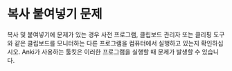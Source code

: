 # 복사 붙여넣기 문제

복사 및 붙여넣기에 문제가 있는 경우 사전 프로그램, 클립보드 관리자 또는 클리핑 도구와 같은 클립보드를 모니터하는 다른 프로그램을 컴퓨터에서 실행하고 있는지 확인하십시오. Anki가 사용하는 툴킷은 이러한 프로그램을 실행할 때 문제가 발생할 수 있습니다.

